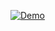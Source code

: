 [![Demo](https://img.youtube.com/vi/YsJUNf67-ZM/0.jpg)](https://www.youtube.com/watch?v=YsJUNf67-ZM)
